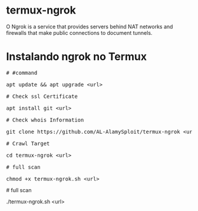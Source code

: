 # termux-ngrok
O Ngrok is a service that provides servers behind NAT networks and firewalls that make public connections to document tunnels.

#  Instalando ngrok no Termux

<pre><span class="pl-c"><span class="pl-c">#</span> #command </span>

apt update && apt upgrade <span class="pl-k">&lt;</span>url<span class="pl-k">&gt;</span>

<span class="pl-c"><span class="pl-c">#</span> Check ssl Certificate</span>

apt install git <span class="pl-k">&lt;</span>url<span class="pl-k">&gt;</span>

<span class="pl-c"><span class="pl-c">#</span> Check whois Information</span>

git clone https://github.com/AL-AlamySploit/termux-ngrok <span class="pl-k">&lt;</span>url<span class="pl-k">&gt;</span>

<span class="pl-c"><span class="pl-c">#</span> Crawl Target</span>

cd termux-ngrok <span class="pl-k">&lt;</span>url<span class="pl-k">&gt;</span>

<span class="pl-c"><span class="pl-c">#</span> full scan</span>

chmod +x termux-ngrok.sh <span class="pl-k">&lt;</span>url<span class="pl-k">&gt;</span></pre>

<span class="pl-c"><span class="pl-c">#</span> full scan</span>

./termux-ngrok.sh <span class="pl-k">&lt;</span>url<span class="pl-k">&gt;</span>


